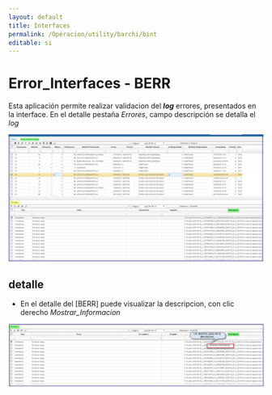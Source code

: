 ```yaml
---
layout: default
title: Interfaces
permalink: /Operacion/utility/barchi/bint
editable: si
---
```


# Error_Interfaces - BERR

Esta aplicación permite realizar  validacion del **_log_** errores, presentados en la interface.
En el detalle pestaña _Errores_, campo descripción se detalla el _log_

![](berr1.png)

## **detalle**

* En el detalle del [BERR] puede visualizar la descripcion, con clic derecho _Mostrar_Informacion_  

![](berr2.png)







